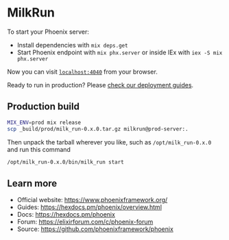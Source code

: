 # MilkRun

To start your Phoenix server:

  * Install dependencies with `mix deps.get`
  * Start Phoenix endpoint with `mix phx.server` or inside IEx with `iex -S mix phx.server`

Now you can visit [`localhost:4040`](http://localhost:4040) from your browser.

Ready to run in production? Please [check our deployment guides](https://hexdocs.pm/phoenix/deployment.html).

## Production build

```bash
MIX_ENV=prod mix release
scp _build/prod/milk_run-0.x.0.tar.gz milkrun@prod-server:.
```

Then unpack the tarball wherever you like, such as `/opt/milk_run-0.x.0` and run this command

```bash
/opt/milk_run-0.x.0/bin/milk_run start
```

## Learn more

  * Official website: https://www.phoenixframework.org/
  * Guides: https://hexdocs.pm/phoenix/overview.html
  * Docs: https://hexdocs.pm/phoenix
  * Forum: https://elixirforum.com/c/phoenix-forum
  * Source: https://github.com/phoenixframework/phoenix
